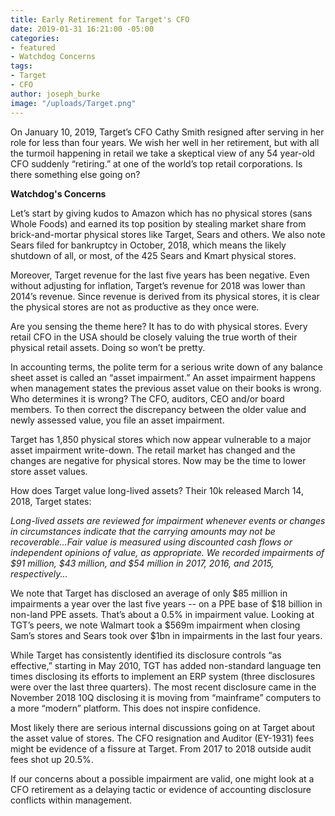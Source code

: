 ```yaml
---
title: Early Retirement for Target's CFO
date: 2019-01-31 16:21:00 -05:00
categories:
- featured
- Watchdog Concerns
tags:
- Target
- CFO
author: joseph_burke
image: "/uploads/Target.png"
---
```


On January 10, 2019, Target’s CFO Cathy Smith resigned after serving in her role for less than four years.  We wish her well in her retirement, but with all the turmoil happening in retail we take a skeptical view of any 54 year-old CFO suddenly “retiring.” at one of the world’s top retail corporations.  Is there something else going on?

**Watchdog's Concerns**

Let’s start by giving kudos to Amazon which has no physical stores (sans Whole Foods) and  earned its top position by stealing market share from brick-and-mortar physical stores like Target, Sears and others.  We also note Sears filed for bankruptcy in October, 2018, which means the likely shutdown of all, or most, of the 425 Sears and Kmart physical stores.  

Moreover, Target revenue for the last five years has been negative.  Even without adjusting for inflation, Target’s revenue for 2018 was lower than 2014’s revenue.  Since revenue is derived from its physical stores, it is clear the physical stores are not as productive as they once were.

Are you sensing the theme here?  It has to do with physical stores.  Every retail CFO in the USA should be closely valuing the true worth of their physical retail assets.  Doing so won’t be pretty.

In accounting terms, the polite term for a serious write down of any balance sheet asset is called an “asset impairment.”  An asset impairment happens when management states the previous asset value on their books is wrong.  Who determines it is wrong?  The CFO, auditors, CEO and/or board members.    To then correct the discrepancy between the older value and newly assessed value, you file an asset impairment.

Target has 1,850 physical stores which now appear vulnerable to a major asset impairment write-down.  The retail market has changed and the changes are negative for physical stores.  Now may be the time to lower store asset values.

How does Target value long-lived assets?  Their 10k released March 14, 2018, Target states:

*Long-lived assets are reviewed for impairment whenever events or changes in circumstances indicate that the carrying amounts may not be recoverable…Fair value is measured using discounted cash flows or independent opinions of value, as appropriate. We recorded impairments of $91 million, $43 million, and $54 million in 2017, 2016, and 2015, respectively...*

We note that Target has disclosed an average of only $85 million in impairments a year over the last five years -- on a PPE base of $18 billion in non-land  PPE assets.  That’s about a 0.5% in impairment value.  Looking at TGT’s peers, we note Walmart took a $569m impairment when closing Sam’s stores and Sears took over $1bn in impairments in the last four years.

While Target has consistently identified its disclosure controls “as effective,” starting in May 2010, TGT has added non-standard language ten times disclosing its efforts to implement an ERP system (three disclosures were over the last three quarters). The most recent disclosure came in the November 2018 10Q disclosing it is moving from “mainframe” computers to a more “modern” platform.  This does not inspire confidence.

Most likely there are serious internal discussions going on at Target about the asset value of stores. The CFO resignation and Auditor (EY-1931) fees might be evidence of a fissure at Target.  From 2017 to 2018 outside audit fees shot up 20.5%.

If our concerns about a possible impairment are valid, one might look at a CFO retirement as a delaying tactic or evidence of accounting disclosure conflicts within management.
